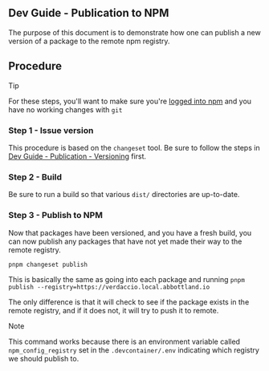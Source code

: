 ## Dev Guide - Publication to NPM

The purpose of this document is to demonstrate how one can publish a new version of a package to the remote npm registry.

## Procedure

> [!TIP]
> For these steps, you'll want to make sure you're [logged into npm](./dev-env-npm.md) and you have no working changes with `git`

### Step 1 - Issue version

This procedure is based on the `changeset` tool. Be sure to follow the steps in [Dev Guide - Publication - Versioning](./dev-guide-publication-semver.md) first.

### Step 2 - Build

Be sure to run a build so that various `dist/` directories are up-to-date.

### Step 3 - Publish to NPM

Now that packages have been versioned, and you have a fresh build, you can now publish any packages that have not yet made their way to the remote registry.

```sh
pnpm changeset publish
```

This is basically the same as going into each package and running `pnpm publish --registry=https://verdaccio.local.abbottland.io`

The only difference is that it will check to see if the package exists in the remote registry, and if it does not, it will try to push it to remote.

> [!NOTE]
> This command works because there is an environment variable called `npm_config_registry` set in the `.devcontainer/.env` indicating which registry we should publish to.
